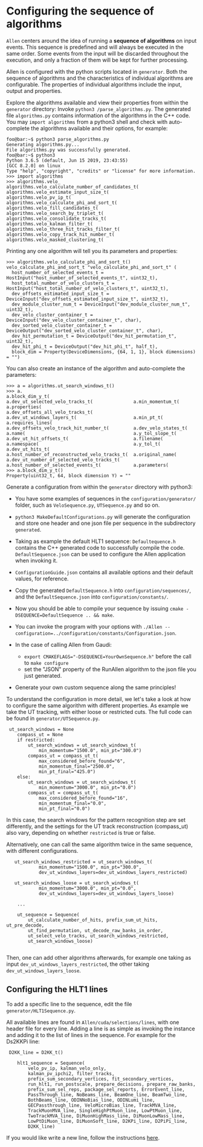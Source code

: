 Configuring the sequence of algorithms
===============

`Allen` centers around the idea of running a __sequence of algorithms__ on input events. This sequence is predefined and will always be executed in the same order.
Some events from the input will be discarded throughout the execution, and only a fraction of them will be kept for further processing.

Allen is configured with the python scripts located in `generator`. Both the sequence of algorithms and the characteristics of individual algorithms are configurable. The properties of individual algorithms include
the input, output and properties.

Explore the algorithms available and view their properties from within the `generator` directory:
Invoke `python3 /parse_algorithms.py`. The generated file `algorithms.py` contains information of the algorithms in the C++ code.
You may `import algorithms` from a python3 shell and check with auto-complete the algorithms available and their options, for example:

```sh=
foo@bar:~$ python3 parse_algorithms.py 
Generating algorithms.py...
File algorithms.py was successfully generated.
foo@bar:~$ python3
Python 3.6.5 (default, Jun 15 2019, 23:43:55) 
[GCC 8.2.0] on linux
Type "help", "copyright", "credits" or "license" for more information.
>>> import algorithms
>>> algorithms.velo_
algorithms.velo_calculate_number_of_candidates_t(  algorithms.velo_estimate_input_size_t(             algorithms.velo_pv_ip_t(
algorithms.velo_calculate_phi_and_sort_t(          algorithms.velo_fill_candidates_t(                 algorithms.velo_search_by_triplet_t(
algorithms.velo_consolidate_tracks_t(              algorithms.velo_kalman_filter_t(                   algorithms.velo_three_hit_tracks_filter_t(
algorithms.velo_copy_track_hit_number_t(           algorithms.velo_masked_clustering_t(   
```

Printing any one algorithm will tell you its parameters and properties:

```sh=
>>> algorithms.velo_calculate_phi_and_sort_t()
velo_calculate_phi_and_sort_t "velo_calculate_phi_and_sort_t" (
  host_number_of_selected_events_t = HostInput("host_number_of_selected_events_t", uint32_t), 
  host_total_number_of_velo_clusters_t = HostInput("host_total_number_of_velo_clusters_t", uint32_t), 
  dev_offsets_estimated_input_size_t = DeviceInput("dev_offsets_estimated_input_size_t", uint32_t), 
  dev_module_cluster_num_t = DeviceInput("dev_module_cluster_num_t", uint32_t), 
  dev_velo_cluster_container_t = DeviceInput("dev_velo_cluster_container_t", char), 
  dev_sorted_velo_cluster_container_t = DeviceOutput("dev_sorted_velo_cluster_container_t", char), 
  dev_hit_permutation_t = DeviceOutput("dev_hit_permutation_t", uint32_t), 
  dev_hit_phi_t = DeviceOutput("dev_hit_phi_t", half_t), 
  block_dim = Property(DeviceDimensions, {64, 1, 1}, block dimensions) = "")
```

You can also create an instance of the algorithm and auto-complete the parameters:
```sh=
>>> a = algorithms.ut_search_windows_t()
>>> a.
a.block_dim_y_t(                               a.dev_ut_selected_velo_tracks_t(               a.min_momentum_t(                              a.properties(
a.dev_offsets_all_velo_tracks_t(               a.dev_ut_windows_layers_t(                     a.min_pt_t(                                    a.requires_lines(
a.dev_offsets_velo_track_hit_number_t(         a.dev_velo_states_t(                           a.name(                                        a.y_tol_slope_t(
a.dev_ut_hit_offsets_t(                        a.filename(                                    a.namespace(                                   a.y_tol_t(
a.dev_ut_hits_t(                               a.host_number_of_reconstructed_velo_tracks_t(  a.original_name(                               
a.dev_ut_number_of_selected_velo_tracks_t(     a.host_number_of_selected_events_t(            a.parameters(                                  
>>> a.block_dim_y_t()
Property(uint32_t, 64, block dimension Y) = ""

```

Generate a configuration from within the `generator` directory with python3:

* You have some examples of sequences in the `configuration/generator/` folder, such as `VeloSequence.py`, `UTSequence.py` and so on.
* `python3 MakeDefaultConfigurations.py` will generate the configuration and store one header and one json file per sequence in the subdirectory `generated`.
* Taking as example the default HLT1 sequence: `Defaultequence.h` contains the C++ generated code to successfully compile the code. `DefaultSequence.json`  can be used to configure the Allen application when invoking it. 
* `ConfigurationGuide.json` contains all available options and their default values, for reference.

* Copy the generated `DefaultSequence.h` into `configuration/sequences/`, and the `DefaultSequence.json` into `configuration/constants/`. 
* Now you should be able to compile your sequence by issuing `cmake -DSEQUENCE=DefaultSequence .. && make`. 
* You can invoke the program with your options with `./Allen --configuration=../configuration/constants/Configuration.json`.
* In the case of calling Allen from Gaudi:
  * `export CMAKEFLAGS="-DSEQUENCE=YourOwnSequence.h"` before the call to `make configure`
  * set the "JSON" property of the RunAllen algorithm to the json file you just generated.
* Generate your own custom sequence along the same principles!


To understand the configuration in more detail, we let's take a look at how to configure
the same algorithm with different properties. As example we take the UT tracking,
with either loose or restricted cuts. The full code can be found in `generator/UTSequence.py`.

```clike=
 ut_search_windows = None
    compass_ut = None
    if restricted:
        ut_search_windows = ut_search_windows_t(
            min_momentum="1500.0", min_pt="300.0")
        compass_ut = compass_ut_t(
            max_considered_before_found="6",
            min_momentum_final="2500.0",
            min_pt_final="425.0")
    else:
        ut_search_windows = ut_search_windows_t(
            min_momentum="3000.0", min_pt="0.0")
        compass_ut = compass_ut_t(
            max_considered_before_found="16",
            min_momentum_final="0.0",
            min_pt_final="0.0")
```

In this case, the search windows for the pattern recognition step are set differently,
and the settings for the UT track reconstruction (compass_ut) also vary,
depending on whether `restricted` is true or false.

Alternatively, one can call the same algorithm twice in the same sequence, with different configurations.

```clike=
   ut_search_windows_restricted = ut_search_windows_t(
            min_momentum="1500.0", min_pt="300.0",
            dev_ut_windows_layers=dev_ut_windows_layers_restricted)
            
   ut_search_windows_loose = ut_search_windows_t(
            min_momentum="3000.0", min_pt="0.0",
            dev_ut_windows_layers=dev_ut_windows_layers_loose)
            
    ...
    
    ut_sequence = Sequence(
        ut_calculate_number_of_hits, prefix_sum_ut_hits, ut_pre_decode,
        ut_find_permutation, ut_decode_raw_banks_in_order,
        ut_select_velo_tracks, ut_search_windows_restricted,
        ut_search_windows_loose)
    
```
Then, one can add other algorithms afterwards, for example one taking as input `dev_ut_windows_layers_restricted`,
the other taking `dev_ut_windows_layers_loose`.


Configuring the HLT1 lines
---------------------------

To add a specific line to the sequence, 
edit the file `generator/HLT1Sequence.py`. 

All available lines are found in `Allen/cuda/selections/lines`, with one header file for every line. 
Adding a line is as simple as invoking the instance and adding it to the list of lines in the sequence. 
For example for the Ds2KKPi line:

```cclike=
 D2KK_line = D2KK_t()

    hlt1_sequence = Sequence(
        velo_pv_ip, kalman_velo_only,
        kalman_pv_ipchi2, filter_tracks,
        prefix_sum_secondary_vertices, fit_secondary_vertices,
        run_hlt1, run_postscale, prepare_decisions, prepare_raw_banks,
        prefix_sum_sel_reps, package_sel_reports, ErrorEvent_line,
        PassThrough_line, NoBeams_line, BeamOne_line, BeamTwo_line,
        BothBeams_line, ODINNoBias_line, ODINLumi_line,
        GECPassthrough_line, VeloMicroBias_line, TrackMVA_line,
        TrackMuonMVA_line, SingleHighPtMuon_line, LowPtMuon_line,
        TwoTrackMVA_line, DiMuonHighMass_line, DiMuonLowMass_line,
        LowPtDiMuon_line, DiMuonSoft_line, D2KPi_line, D2PiPi_line,
        D2KK_line)
```

If you would like write a new line, follow the instructions [here](../cuda/selections/readme.md).

